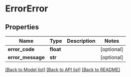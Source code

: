 # ErrorError

## Properties
Name | Type | Description | Notes
------------ | ------------- | ------------- | -------------
**error_code** | **float** |  | [optional] 
**error_message** | **str** |  | [optional] 

[[Back to Model list]](../README.md#documentation-for-models) [[Back to API list]](../README.md#documentation-for-api-endpoints) [[Back to README]](../README.md)


